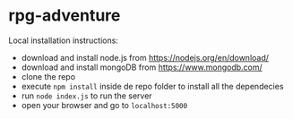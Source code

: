 # rpg-adventure

Local installation instructions:

- download and install node.js from https://nodejs.org/en/download/
- download and install mongoDB from https://www.mongodb.com/
- clone the repo
- execute `npm install` inside de repo folder to install all the dependecies
- run `node index.js` to run the server
- open your browser and go to `localhost:5000`
